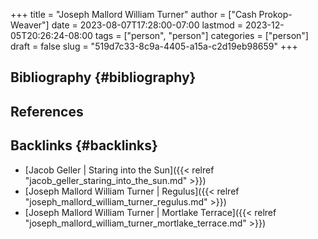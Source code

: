 +++
title = "Joseph Mallord William Turner"
author = ["Cash Prokop-Weaver"]
date = 2023-08-07T17:28:00-07:00
lastmod = 2023-12-05T20:26:24-08:00
tags = ["person", "person"]
categories = ["person"]
draft = false
slug = "519d7c33-8c9a-4405-a15a-c2d19eb98659"
+++

## Bibliography {#bibliography}

## References

<style>.csl-entry{text-indent: -1.5em; margin-left: 1.5em;}</style><div class="csl-bib-body">
</div>


## Backlinks {#backlinks}

-   [Jacob Geller | Staring into the Sun]({{< relref "jacob_geller_staring_into_the_sun.md" >}})
-   [Joseph Mallord William Turner | Regulus]({{< relref "joseph_mallord_william_turner_regulus.md" >}})
-   [Joseph Mallord William Turner | Mortlake Terrace]({{< relref "joseph_mallord_william_turner_mortlake_terrace.md" >}})
